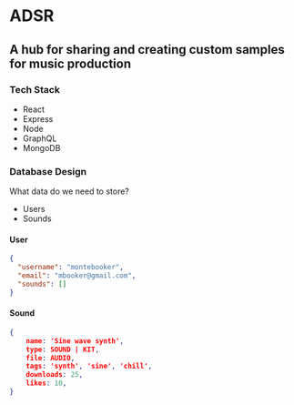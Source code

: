 # ADSR

## A hub for sharing and creating custom samples for music production

### Tech Stack

- React
- Express
- Node
- GraphQL
- MongoDB

### Database Design

What data do we need to store?

- Users
- Sounds

#### User

```json
{
  "username": "montebooker",
  "email": "mbooker@gmail.com",
  "sounds": []
}
```

#### Sound

```json
{
    name: 'Sine wave synth',
    type: SOUND | KIT,
    file: AUDIO,
    tags: 'synth', 'sine', 'chill',
    downloads: 25,
    likes: 10,
}
```

